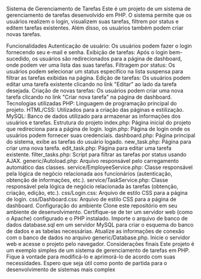 Sistema de Gerenciamento de Tarefas
Este é um projeto de um sistema de gerenciamento de tarefas desenvolvido em PHP. O sistema permite que os usuários realizem o login, visualizem suas tarefas, filtrem por status e editem tarefas existentes. Além disso, os usuários também podem criar novas tarefas.

Funcionalidades
Autenticação de usuário: Os usuários podem fazer o login fornecendo seu e-mail e senha.
Exibição de tarefas: Após o login bem-sucedido, os usuários são redirecionados para a página de dashboard, onde podem ver uma lista das suas tarefas.
Filtragem por status: Os usuários podem selecionar um status específico na lista suspensa para filtrar as tarefas exibidas na página.
Edição de tarefas: Os usuários podem editar uma tarefa existente clicando no link "Editar" ao lado da tarefa desejada.
Criação de novas tarefas: Os usuários podem criar uma nova tarefa clicando no link "Criar nova tarefa" na página de dashboard.
Tecnologias utilizadas
PHP: Linguagem de programação principal do projeto.
HTML/CSS: Utilizados para a criação das páginas e estilização.
MySQL: Banco de dados utilizado para armazenar as informações dos usuários e tarefas.
Estrutura do projeto
index.php: Página inicial do projeto que redireciona para a página de login.
login.php: Página de login onde os usuários podem fornecer suas credenciais.
dashboard.php: Página principal do sistema, exibe as tarefas do usuário logado.
new_task.php: Página para criar uma nova tarefa.
edit_task.php: Página para editar uma tarefa existente.
filter_tasks.php: Script para filtrar as tarefas por status usando AJAX.
generic/Autoload.php: Arquivo responsável pelo carregamento automático das classes.
service/EmployeeService.php: Classe responsável pela lógica de negócio relacionada aos funcionários (autenticação, obtenção de informações, etc.).
service/TaskService.php: Classe responsável pela lógica de negócio relacionada às tarefas (obtenção, criação, edição, etc.).
css/Login.css: Arquivo de estilo CSS para a página de login.
css/Dashboard.css: Arquivo de estilo CSS para a página de dashboard.
Configuração do ambiente
Clone este repositório em seu ambiente de desenvolvimento.
Certifique-se de ter um servidor web (como o Apache) configurado e o PHP instalado.
Importe o arquivo de banco de dados database.sql em um servidor MySQL para criar o esquema do banco de dados e as tabelas necessárias.
Atualize as informações de conexão com o banco de dados no arquivo generic/Database.php.
Inicie o servidor web e acesse o projeto pelo navegador.
Considerações finais
Este projeto é um exemplo simples de um sistema de gerenciamento de tarefas em PHP. Fique à vontade para modificá-lo e aprimorá-lo de acordo com suas necessidades. Espero que seja útil como ponto de partida para o desenvolvimento de sistemas mais complex